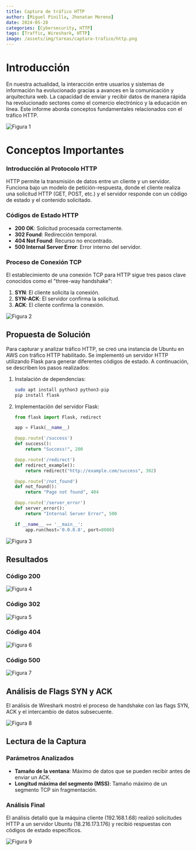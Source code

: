 ```yaml
---
title: Captura de tráfico HTTP
author: [Miguel Pinilla, Jhonatan Moreno]
date: 2024-05-28
categories: [Cybersecurity, HTTP]
tags: [Traffic, Wireshark, HTTP]
image: /assets/img/tareas/captura-trafico/http.png
---
```


# Introducción

En nuestra actualidad, la interacción entre usuarios y sistemas de información ha evolucionado gracias a avances en la comunicación y arquitectura web. La capacidad de enviar y recibir datos de manera rápida ha revolucionado sectores como el comercio electrónico y la educación en línea. Este informe aborda conceptos fundamentales relacionados con el tráfico HTTP.

![Figura 1](/assets/img/tareas/captura-trafico/1.png)

# Conceptos Importantes

### Introducción al Protocolo HTTP

HTTP permite la transmisión de datos entre un cliente y un servidor. Funciona bajo un modelo de petición-respuesta, donde el cliente realiza una solicitud HTTP (GET, POST, etc.) y el servidor responde con un código de estado y el contenido solicitado.

### Códigos de Estado HTTP

- **200 OK**: Solicitud procesada correctamente.
- **302 Found**: Redirección temporal.
- **404 Not Found**: Recurso no encontrado.
- **500 Internal Server Error**: Error interno del servidor.

### Proceso de Conexión TCP

El establecimiento de una conexión TCP para HTTP sigue tres pasos clave conocidos como el "three-way handshake":
1. **SYN**: El cliente solicita la conexión.
2. **SYN-ACK**: El servidor confirma la solicitud.
3. **ACK**: El cliente confirma la conexión.

![Figura 2](/assets/img/tareas/captura-trafico/2.png)

## Propuesta de Solución

Para capturar y analizar tráfico HTTP, se creó una instancia de Ubuntu en AWS con tráfico HTTP habilitado. Se implementó un servidor HTTP utilizando Flask para generar diferentes códigos de estado. A continuación, se describen los pasos realizados:

1. Instalación de dependencias:
   ```bash
   sudo apt install python3 python3-pip
   pip install flask
   ```
2. Implementación del servidor Flask:
   ```python
   from flask import Flask, redirect

   app = Flask(__name__)

   @app.route('/success')
   def success():
       return "Success!", 200

   @app.route('/redirect')
   def redirect_example():
       return redirect("http://example.com/success", 302)

   @app.route('/not_found')
   def not_found():
       return "Page not found", 404

   @app.route('/server_error')
   def server_error():
       return "Internal Server Error", 500

   if __name__ == '__main__':
       app.run(host='0.0.0.0', port=8080)
   ```

![Figura 3](/assets/img/tareas/captura-trafico/3.png)

## Resultados

### Código 200

![Figura 4](/assets/img/tareas/captura-trafico/4.png)

### Código 302

![Figura 5](/assets/img/tareas/captura-trafico/5.png)

### Código 404

![Figura 6](/assets/img/tareas/captura-trafico/6.png)

### Código 500

![Figura 7](/assets/img/tareas/captura-trafico/7.png)

## Análisis de Flags SYN y ACK

El análisis de Wireshark mostró el proceso de handshake con las flags SYN, ACK y el intercambio de datos subsecuente.

![Figura 8](/assets/img/tareas/captura-trafico/8.png)

## Lectura de la Captura

### Parámetros Analizados

- **Tamaño de la ventana**: Máximo de datos que se pueden recibir antes de enviar un ACK.
- **Longitud máxima del segmento (MSS)**: Tamaño máximo de un segmento TCP sin fragmentación.

### Análisis Final

El análisis detalló que la máquina cliente (192.168.1.68) realizó solicitudes HTTP a un servidor Ubuntu (18.216.173.176) y recibió respuestas con códigos de estado específicos.

![Figura 9](/assets/img/tareas/captura-trafico/9.png)

